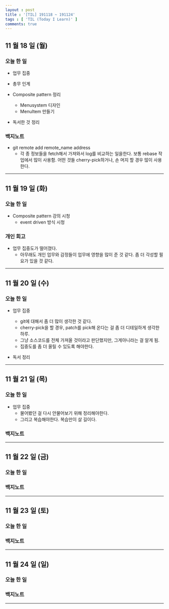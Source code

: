 ```yaml
---
layout : post
title : '[TIL] 191118 ~ 191124'
tags : [ 'TIL (Today I Learn)' ]
comments: true
---
```


## 11 월 18 일 (월)
### 오늘 한 일
- 업무 집중
- 총무 인계
- Composite pattern 정리
  - Menusystem 디자인
  - MenuItem 만들기

- 독서한 것 정리

### 백지노트
- git remote add remote\_name address
  - 각 종 정보들을 fetch해서 가져와서 log를 비교하는 일을한다. 보통 rebase 작업에서 많이 사용함. 어떤 것들 cherry-pick하거나, 손 머지 할 경우 많이 사용한다.

---

## 11 월 19 일 (화)
### 오늘 한 일
- Composite pattern 강의 시청
  - event driven 방식 시청

### 개인 회고
- 업무 집중도가 떨어졌다.
  - 아무래도 개인 업무와 감정들이 업무에 영향을 많이 준 것 같다. 좀 더 각성할 필요가 있을 것 같다.

---

## 11 월 20 일 (수)
### 오늘 한 일
- 업무 집중
  - git에 대해서 좀 더 많이 생각한 것 같다.
  - cherry-pick을 할 경우, patch를 pick해 온다는 걸 좀 더 디테일하게 생각한 하루.
  - 그냥 소스코드를 전체 가져올 것이라고 판단했지만, 그게아니라는 걸 알게 됨.
  - 집중도를 좀 더 올릴 수 있도록 해야한다.

- 독서 정리 

---

## 11 월 21 일 (목)
### 오늘 한 일
- 업무 집중
  - 물어봤던 걸 다시 안물어보기 위해 정리해야한다.
  - 그리고 복습해야한다. 복습만이 살 길이다.

### 백지노트

---

## 11 월 22 일 (금)
### 오늘 한 일

### 백지노트

---

## 11 월 23 일 (토)
### 오늘 한 일

### 백지노트

---

## 11 월 24 일 (일)
### 오늘 한 일

### 백지노트

---
